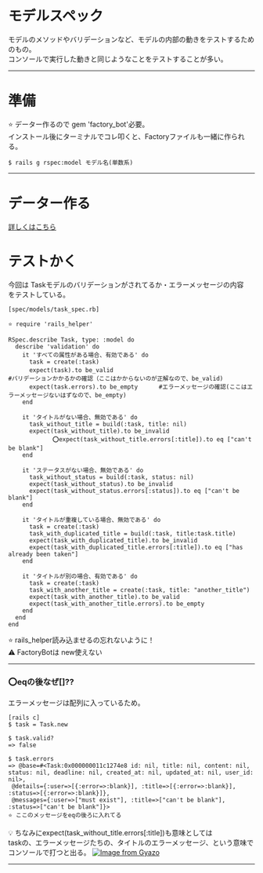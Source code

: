 # モデルスペック
モデルのメソッドやバリデーションなど、モデルの内部の動きをテストするためのもの。    
コンソールで実行した動きと同じようなことをテストすることが多い。
***

# 準備
⭐️ データー作るので gem 'factory_bot'必要。    
インストール後にターミナルでコレ叩くと、Factoryファイルも一緒に作られる。
~~~
$ rails g rspec:model モデル名(単数系)
~~~
***

# データー作る
[詳しくはこちら](https://github.com/Tarara33/TIL/blob/main/Rails/Test/Factory.md)


# テストかく
今回は Taskモデルのバリデーションがされてるか・エラーメッセージの内容      
をテストしている。
~~~
[spec/models/task_spec.rb]

⭐️ require 'rails_helper'

RSpec.describe Task, type: :model do
  describe 'validation' do
    it 'すべての属性がある場合、有効である' do
      task = create(:task)
      expect(task).to be_valid　　　　　　　　　　　　　　　　　　　　　　　　　　#バリデーションかかるかの確認（ここはかからないのが正解なので、be_valid)
      expect(task.errors).to be_empty      #エラーメッセージの確認(ここはエラーメッセージないはずなので、be_empty)
    end
  
    it 'タイトルがない場合、無効である' do
      task_without_title = build(:task, title: nil)
      expect(task_without_title).to be_invalid
　　　　　　　 ⭕️expect(task_without_title.errors[:title]).to eq ["can't be blank"]
    end

    it 'ステータスがない場合、無効である' do
      task_without_status = build(:task, status: nil)
      expect(task_without_status).to be_invalid
      expect(task_without_status.errors[:status]).to eq ["can't be blank"]
    end

    it 'タイトルが重複している場合、無効である' do
      task = create(:task)
      task_with_duplicated_title = build(:task, title:task.title)
      expect(task_with_duplicated_title).to be_invalid
      expect(task_with_duplicated_title.errors[:title]).to eq ["has already been taken"]
    end

    it 'タイトルが別の場合、有効である' do
      task = create(:task)
      task_with_another_title = create(:task, title: "another_title")
      expect(task_with_another_title).to be_valid
      expect(task_with_another_title.errors).to be_empty
    end
  end
end
~~~
⭐️ rails_helper読み込ませるの忘れないように！    
⚠️ FactoryBotは new使えない
***

### ⭕️eqの後なぜ[]??
エラーメッセージは配列に入っているため。    
~~~
[rails c]
$ task = Task.new

$ task.valid?
=> false

$ task.errors
=> @base=#<Task:0x000000011c1274e8 id: nil, title: nil, content: nil, status: nil, deadline: nil, created_at: nil, updated_at: nil, user_id: nil>,
 @details={:user=>[{:error=>:blank}], :title=>[{:error=>:blank}], :status=>[{:error=>:blank}]},
 @messages={:user=>["must exist"], :title=>["can't be blank"], :status=>["can't be blank"]}>
⭐️ ここのメッセージをeqの後ろに入れてる
~~~
    
💡 ちなみにexpect(task_without_title.errors[:title])も意味としては    
taskの、エラーメッセージたちの、タイトルのエラーメッセージ、という意味で    
コンソールで打つと出る。
[![Image from Gyazo](https://i.gyazo.com/d15a56f0b35b17f2dd4224386a1e80fe.png)](https://gyazo.com/d15a56f0b35b17f2dd4224386a1e80fe)
***


